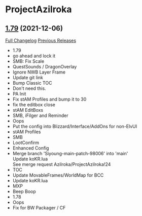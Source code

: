 # ProjectAzilroka

## [1.79](https://github.com/Azilroka/ProjectAzilroka/tree/1.79) (2021-12-06)
[Full Changelog](https://github.com/Azilroka/ProjectAzilroka/compare/1.77...1.79) [Previous Releases](https://github.com/Azilroka/ProjectAzilroka/releases)

- 1.79  
- go ahead and lock it  
- SMB: Fix Scale  
- QuestSounds / DragonOverlay  
- Ignore NWB Layer Frame  
- Update git link  
- Bump Classic TOC  
- Don't need this.  
- PA Init  
- Fix stAM Profiles and bump it to 30  
- fix the editbox close  
- stAM EditBoxs  
- SMB, iFilger and Reminder  
- Oops  
- Put the config into Blizzard/Interface/AddOns for non-ElvUI  
- stAM Profiles  
- SMB  
- LootConfirm  
- Enhanced Config  
- Merge branch 'Siyoung-main-patch-98006' into 'main'  
    Update koKR.lua  
    See merge request Azilroka/ProjectAzilroka!24  
- TOC  
- Update MovableFrames/WorldMap for BCC  
- Update koKR.lua  
- MXP  
- Beep Boop  
- 1.78  
- Oops  
- Fix for BW Packager / CF  
